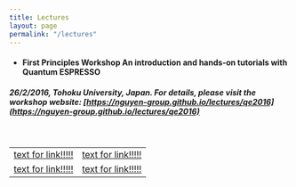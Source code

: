 ```yaml
---
title: Lectures
layout: page
permalink: "/lectures"
---
```


* #### First Principles Workshop An introduction and hands‑on tutorials with Quantum ESPRESSO
##### 26/2/2016, Tohoku University, Japan. For details, please visit the workshop website: [https://nguyen-group.github.io/lectures/qe2016](https://nguyen-group.github.io/lectures/qe2016)

<br />
<table cellspacing="0" cellpadding="0" border="0">
    <tr>
        <td style="text-align: center;">
            <img src="image.jpg" alt="" />
            <br />
            <a href="http://www.example.com">text for link!!!!!</a>
        </td>
        <td style="text-align: center;">
            <img src="image.jpg" alt="" />
            <br />
            <a href="http://www.example.com">text for link!!!!!</a>
        </td>
    </tr>
    <tr>
        <td style="text-align: center;">
            <img src="image.jpg" alt="" />
            <br />
            <a href="http://www.example.com">text for link!!!!!</a>
        </td>
        <td style="text-align: center;">
            <img src="image.jpg" alt="" />
            <br />
            <a href="http://www.example.com">text for link!!!!!</a>
        </td>
    </tr>
</table>
